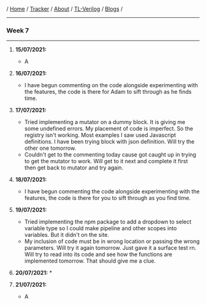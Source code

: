 / [Home](/index) / [Tracker](/gsoc-2021) / [About](pages/gsoc/about) / [TL-Verilog](pages/gsoc/TLV) / [Blogs](pages/blogs/gsoc-final-blog) /

---

### Week 7

---

1. **15/07/2021:** 
   * A
2. **16/07/2021:**
   * I have begun commenting on the code alongside experimenting with the features, the code is there for Adam to sift through as he finds time.
3. **17/07/2021:**
   * Tried implementing a mutator on a dummy block. It is giving me some undefined errors. My placement of code is imperfect. So the registry isn't working. Most examples I saw used Javascript definitions. I have been trying block with json definition. Will try the other one tomorrow.
   * Couldn't get to the commenting today cause got caught up in trying to get the mutator to work. Will get to it next and complete it first then get back to mutator and try again.

4. **18/07/2021:**
   *  I have begun commenting the code alongside experimenting with the features, the code is there for you to sift through as you find time.

5. **19/07/2021:**
   * Tried implementing the npm package to add a dropdown to select variable type so I could make pipeline and other scopes into variables. But it didn't on the site.
   *  My inclusion of code must be in wrong location or passing the wrong parameters. Will try it again tomorrow. Just gave it a surface test rn. Will try to read into its code and see how the functions are implemented tomorrow. That should give me a clue.
6. **20/07/2021:**
   * 
7. **21/07/2021:**
   * A
